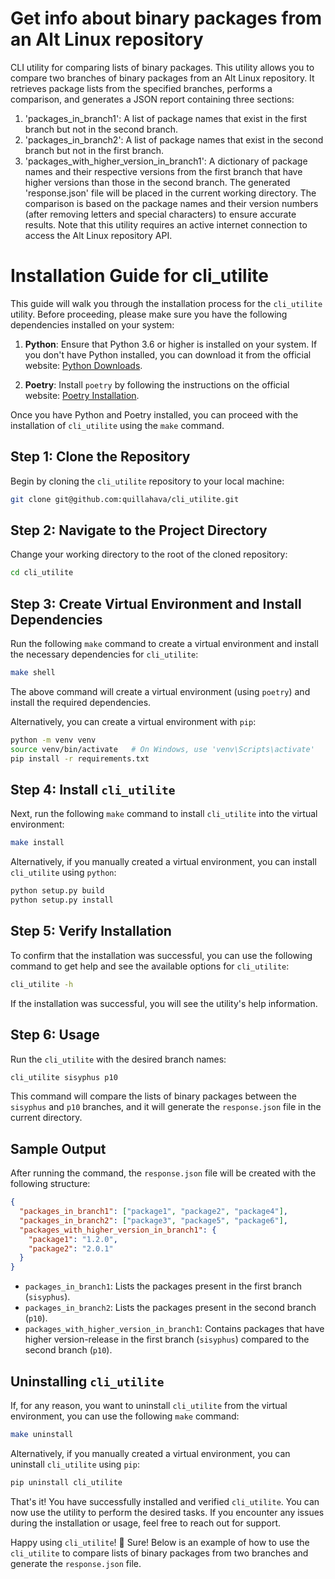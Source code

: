 # Get info about binary packages from an Alt Linux repository

CLI utility for comparing lists of binary packages. This utility allows you to compare two branches of binary packages from an Alt Linux repository. It retrieves package lists from the specified branches, performs a comparison, and generates a JSON report containing three sections:
1. 'packages_in_branch1': A list of package names that exist in the first branch but not in the second branch.
2. 'packages_in_branch2': A list of package names that exist in the second branch but not in the first branch.
3. 'packages_with_higher_version_in_branch1': A dictionary of package names and their respective versions from the first branch that have higher versions than those in the second branch. 
The generated 'response.json' file will be placed in the current working directory. The comparison is based on the package names and their version numbers (after removing letters and special characters) to ensure accurate results. Note that this utility requires an active internet connection to access the Alt Linux repository API.

# Installation Guide for cli_utilite

This guide will walk you through the installation process for the `cli_utilite` utility. Before proceeding, please make sure you have the following dependencies installed on your system:

1. **Python**: Ensure that Python 3.6 or higher is installed on your system. If you don't have Python installed, you can download it from the official website: [Python Downloads](https://www.python.org/downloads/).

2. **Poetry**: Install `poetry` by following the instructions on the official website: [Poetry Installation](https://python-poetry.org/docs/#installation).

Once you have Python and Poetry installed, you can proceed with the installation of `cli_utilite` using the `make` command.

## Step 1: Clone the Repository

Begin by cloning the `cli_utilite` repository to your local machine:

```bash
git clone git@github.com:quillahava/cli_utilite.git
```

## Step 2: Navigate to the Project Directory

Change your working directory to the root of the cloned repository:

```bash
cd cli_utilite
```

## Step 3: Create Virtual Environment and Install Dependencies

Run the following `make` command to create a virtual environment and install the necessary dependencies for `cli_utilite`:

```bash
make shell
```

The above command will create a virtual environment (using `poetry`) and install the required dependencies.

Alternatively, you can create a virtual environment with `pip`:

```bash
python -m venv venv
source venv/bin/activate   # On Windows, use 'venv\Scripts\activate'
pip install -r requirements.txt
```

## Step 4: Install `cli_utilite`

Next, run the following `make` command to install `cli_utilite` into the virtual environment:

```bash
make install
```

Alternatively, if you manually created a virtual environment, you can install `cli_utilite` using `python`:

```bash
python setup.py build
python setup.py install
```

## Step 5: Verify Installation

To confirm that the installation was successful, you can use the following command to get help and see the available options for `cli_utilite`:

```bash
cli_utilite -h
```

If the installation was successful, you will see the utility's help information.

## Step 6: Usage

Run the `cli_utilite` with the desired branch names:

```bash
cli_utilite sisyphus p10
```

This command will compare the lists of binary packages between the `sisyphus` and `p10` branches, and it will generate the `response.json` file in the current directory.

## Sample Output

After running the command, the `response.json` file will be created with the following structure:

```json
{
  "packages_in_branch1": ["package1", "package2", "package4"],
  "packages_in_branch2": ["package3", "package5", "package6"],
  "packages_with_higher_version_in_branch1": {
    "package1": "1.2.0",
    "package2": "2.0.1"
  }
}
```

- `packages_in_branch1`: Lists the packages present in the first branch (`sisyphus`).
- `packages_in_branch2`: Lists the packages present in the second branch (`p10`).
- `packages_with_higher_version_in_branch1`: Contains packages that have higher version-release in the first branch (`sisyphus`) compared to the second branch (`p10`).

## Uninstalling `cli_utilite`

If, for any reason, you want to uninstall `cli_utilite` from the virtual environment, you can use the following `make` command:

```bash
make uninstall
```

Alternatively, if you manually created a virtual environment, you can uninstall `cli_utilite` using `pip`:

```bash
pip uninstall cli_utilite
```

That's it! You have successfully installed and verified `cli_utilite`. You can now use the utility to perform the desired tasks. If you encounter any issues during the installation or usage, feel free to reach out for support.

Happy using `cli_utilite`! 🚀
Sure! Below is an example of how to use the `cli_utilite` to compare lists of binary packages from two branches and generate the `response.json` file.
